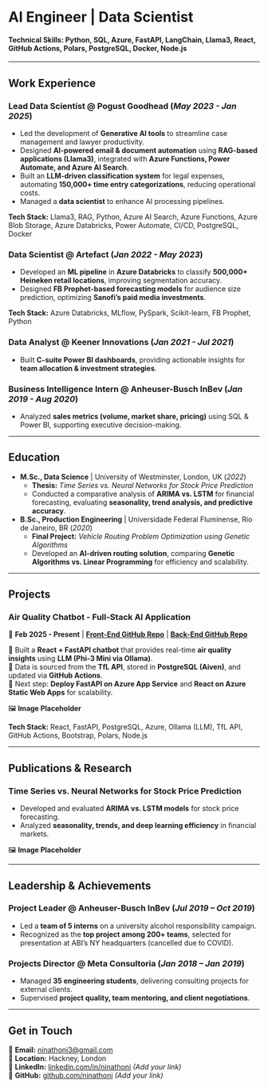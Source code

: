 # AI Engineer | Data Scientist  

#### **Technical Skills:** Python, SQL, Azure, FastAPI, LangChain, Llama3, React, GitHub Actions, Polars, PostgreSQL, Docker, Node.js  

---

## **Work Experience**  

### **Lead Data Scientist @ Pogust Goodhead (_May 2023 - Jan 2025_)**  
- Led the development of **Generative AI tools** to streamline case management and lawyer productivity.  
- Designed **AI-powered email & document automation** using **RAG-based applications (Llama3)**, integrated with **Azure Functions, Power Automate, and Azure AI Search**.  
- Built an **LLM-driven classification system** for legal expenses, automating **150,000+ time entry categorizations**, reducing operational costs.  
- Managed a **data scientist** to enhance AI processing pipelines.  

**Tech Stack:** Llama3, RAG, Python, Azure AI Search, Azure Functions, Azure Blob Storage, Azure Databricks, Power Automate, CI/CD, PostgreSQL, Docker  

### **Data Scientist @ Artefact (_Jan 2022 - May 2023_)**  
- Developed an **ML pipeline** in **Azure Databricks** to classify **500,000+ Heineken retail locations**, improving segmentation accuracy.  
- Designed **FB Prophet-based forecasting models** for audience size prediction, optimizing **Sanofi’s paid media investments**.  

**Tech Stack:** Azure Databricks, MLflow, PySpark, Scikit-learn, FB Prophet, Python  

### **Data Analyst @ Keener Innovations (_Jan 2021 - Jul 2021_)**  
- Built **C-suite Power BI dashboards**, providing actionable insights for **team allocation & investment strategies**.  

### **Business Intelligence Intern @ Anheuser-Busch InBev (_Jan 2019 - Aug 2020_)**  
- Analyzed **sales metrics (volume, market share, pricing)** using SQL & Power BI, supporting executive decision-making.  

---

## **Education**  
- **M.Sc., Data Science** | University of Westminster, London, UK (_2022_)  
  - **Thesis:** *Time Series vs. Neural Networks for Stock Price Prediction*  
  - Conducted a comparative analysis of **ARIMA vs. LSTM** for financial forecasting, evaluating **seasonality, trend analysis, and predictive accuracy**.  
- **B.Sc., Production Engineering** | Universidade Federal Fluminense, Rio de Janeiro, BR (_2020_)  
  - **Final Project:** *Vehicle Routing Problem Optimization using Genetic Algorithms*  
  - Developed an **AI-driven routing solution**, comparing **Genetic Algorithms vs. Linear Programming** for efficiency and scalability.  

---

## **Projects**  

### **Air Quality Chatbot - Full-Stack AI Application**  
📅 **Feb 2025 - Present** | **[Front-End GitHub Repo](#)** | **[Back-End GitHub Repo](#)**  

🔹 Built a **React + FastAPI chatbot** that provides real-time **air quality insights** using **LLM (Phi-3 Mini via Ollama)**.  
🔹 Data is sourced from the **TfL API**, stored in **PostgreSQL (Aiven)**, and updated via **GitHub Actions**.  
🔹 Next step: **Deploy FastAPI on Azure App Service** and **React on Azure Static Web Apps** for scalability.  

🖼️ **Image Placeholder**  

**Tech Stack:** React, FastAPI, PostgreSQL, Azure, Ollama (LLM), TfL API, GitHub Actions, Bootstrap, Polars, Node.js  

---

## **Publications & Research**  

### **Time Series vs. Neural Networks for Stock Price Prediction**  
- Developed and evaluated **ARIMA vs. LSTM models** for stock price forecasting.  
- Analyzed **seasonality, trends, and deep learning efficiency** in financial markets.  

🖼️ **Image Placeholder**  

---

## **Leadership & Achievements**  

### **Project Leader @ Anheuser-Busch InBev (_Jul 2019 – Oct 2019_)**  
- Led a **team of 5 interns** on a university alcohol responsibility campaign.  
- Recognized as the **top project among 200+ teams**, selected for presentation at ABI’s NY headquarters (cancelled due to COVID).  

### **Projects Director @ Meta Consultoria (_Jan 2018 – Jan 2019_)**  
- Managed **35 engineering students**, delivering consulting projects for external clients.  
- Supervised **project quality, team mentoring, and client negotiations**.  

---

## **Get in Touch**  
📩 **Email:** [ninathoni3@gmail.com](mailto:ninathoni3@gmail.com)  
📍 **Location:** Hackney, London  
🔗 **LinkedIn:** [linkedin.com/in/ninathoni](#) _(Add your link)_  
🔗 **GitHub:** [github.com/ninathoni](#) _(Add your link)_  
